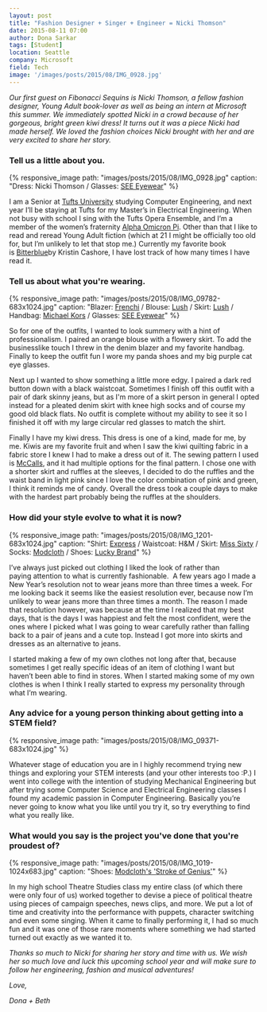 ```yaml
---
layout: post
title: "Fashion Designer + Singer + Engineer = Nicki Thomson"
date: 2015-08-11 07:00
author: Dona Sarkar
tags: [Student]
location: Seattle
company: Microsoft
field: Tech
image: '/images/posts/2015/08/IMG_0928.jpg'
---
```


*Our first guest on Fibonacci Sequins is Nicki Thomson, a fellow fashion designer, Young Adult book-lover as well as being an intern at Microsoft this summer. We immediately spotted Nicki in a crowd because of her gorgeous, bright green kiwi dress! It turns out it was a piece Nicki had made herself. We loved the fashion choices Nicki brought with her and are very excited to share her story.*

### Tell us a little about you.

{% responsive_image path: "images/posts/2015/08/IMG_0928.jpg" caption: "Dress: Nicki Thomson / Glasses: <a href='http://www.seeeyewear.com'>SEE Eyewear</a>" %}

I am a Senior at [Tufts University](https://www.google.com/url?sa=t&rct=j&q=&esrc=s&source=web&cd=1&cad=rja&uact=8&ved=0CB8QFjAAahUKEwjzkdThyZPHAhVCnIgKHZsXAaY&url=http%3A%2F%2Fwww.tufts.edu%2F&ei=tNzCVfPnLcK4ogSbr4SwCg&usg=AFQjCNFYMeksdfkeZXkHXakV--_rXmtyJw&sig2=VVXwVXWRhRgzrWH21xhoBg&bvm=bv.99556055,d.cGU) studying Computer Engineering, and next year I’ll be staying at Tufts for my Master’s in Electrical Engineering. When not busy with school I sing with the Tufts Opera Ensemble, and I’m a member of the women’s fraternity [Alpha Omicron Pi](http://www.alphaomicronpi.org/). Other than that I like to read and reread Young Adult fiction (which at 21 I might be officially too old for, but I’m unlikely to let that stop me.) Currently my favorite book is [Bitterblue](http://www.amazon.com/Bitterblue-Graceling-Realm-Book-3-ebook/dp/B006CUA17O/ref=tmm_kin_swatch_0?_encoding=UTF8&qid=1438836945&sr=8-1)by Kristin Cashore, I have lost track of how many times I have read it.

### Tell us about what you're wearing.

{% responsive_image path: "images/posts/2015/08/IMG_09782-683x1024.jpg" caption: "Blazer: <a href='http://shop.nordstrom.com/c/frenchi'>Frenchi</a> / Blouse: <a href='http://shop.lushfashionlounge.com/collections/tops'>Lush</a> / Skirt: <a href='http://shop.lushfashionlounge.com/collections/bottoms'>Lush</a> / Handbag: <a href='http://www.michaelkors.com/bags/_/N-283g'>Michael Kors</a> / Glasses: <a href='http://www.seeeyewear.com'>SEE Eyewear</a>" %}

So for one of the outfits, I wanted to look summery with a hint of professionalism. I paired an orange blouse with a flowery skirt. To add the businesslike touch I threw in the denim blazer and my favorite handbag. Finally to keep the outfit fun I wore my panda shoes and my big purple cat eye glasses.

Next up I wanted to show something a little more edgy. I paired a dark red button down with a black waistcoat. Sometimes I finish off this outfit with a pair of dark skinny jeans, but as I'm more of a skirt person in general I opted instead for a pleated denim skirt with knee high socks and of course my good old black flats. No outfit is complete without my ability to see it so I finished it off with my large circular red glasses to match the shirt.

Finally I have my kiwi dress. This dress is one of a kind, made for me, by me. Kiwis are my favorite fruit and when I saw the kiwi quilting fabric in a fabric store I knew I had to make a dress out of it. The sewing pattern I used is [McCalls](http://www.mccall.com/home.html), and it had multiple options for the final pattern. I chose one with a shorter skirt and ruffles at the sleeves, I decided to do the ruffles and the waist band in light pink since I love the color combination of pink and green, I think it reminds me of candy. Overall the dress took a couple days to make with the hardest part probably being the ruffles at the shoulders.

### How did your style evolve to what it is now?

{% responsive_image path: "images/posts/2015/08/IMG_1201-683x1024.jpg" caption: "Shirt: <a href='http://www.express.com/clothing/women/blouses/cat/cat1850012'>Express</a> / Waistcoat: H&M / Skirt: <a href='http://www.misssixty.com/en-gb'>Miss Sixty</a> / Socks: <a href='http://www.modcloth.com/shop/socks'>Modcloth</a> / Shoes: <a href='http://www.luckybrand.com/shoes/womens/flats'>Lucky Brand</a>" %}

I’ve always just picked out clothing I liked the look of rather than paying attention to what is currently fashionable.  A few years ago I made a New Year’s resolution not to wear jeans more than three times a week. For me looking back it seems like the easiest resolution ever, because now I’m unlikely to wear jeans more than three times a month. The reason I made that resolution however, was because at the time I realized that my best days, that is the days I was happiest and felt the most confident, were the ones where I picked what I was going to wear carefully rather than falling back to a pair of jeans and a cute top. Instead I got more into skirts and dresses as an alternative to jeans.

I started making a few of my own clothes not long after that, because sometimes I get really specific ideas of an item of clothing I want but haven’t been able to find in stores. When I started making some of my own clothes is when I think I really started to express my personality through what I’m wearing.

### Any advice for a young person thinking about getting into a STEM field?

{% responsive_image path: "images/posts/2015/08/IMG_09371-683x1024.jpg" %}

Whatever stage of education you are in I highly recommend trying new things and exploring your STEM interests (and your other interests too :P.) I went into college with the intention of studying Mechanical Engineering but after trying some Computer Science and Electrical Engineering classes I found my academic passion in Computer Engineering. Basically you’re never going to know what you like until you try it, so try everything to find what you really like.

### What would you say is the project you've done that you're proudest of?

{% responsive_image path: "images/posts/2015/08/IMG_1019-1024x683.jpg" caption: "Shoes: <a href='http://www.modcloth.com/shop/shoes-flats/stroke-of-genus-flat-in-white'>Modcloth's 'Stroke of Genius'</a>" %}

In my high school Theatre Studies class my entire class (of which there were only four of us) worked together to devise a piece of political theatre using pieces of campaign speeches, news clips, and more. We put a lot of time and creativity into the performance with puppets, character switching and even some singing. When it came to finally performing it, I had so much fun and it was one of those rare moments where something we had started turned out exactly as we wanted it to.

*Thanks so much to Nicki for sharing her story and time with us. We wish her so much love and luck this upcoming school year and will make sure to follow her engineering, fashion and musical adventures!*

*Love,*

*Dona + Beth*
